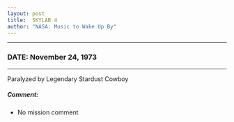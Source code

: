 ```yaml
---
layout: post
title:  SKYLAB 4
author: "NASA: Music to Wake Up By"
---
```


----
### DATE: November 24, 1973
----
Paralyzed by Legendary Stardust Cowboy

##### Comment:
* No mission comment
